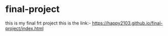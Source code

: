 # final-project
this is my final frt project
this is the link:- https://happy2103.github.io/final-project/index.html
